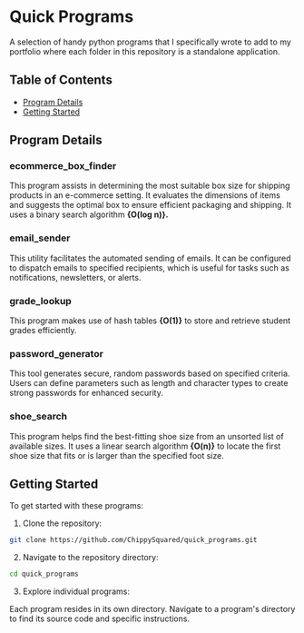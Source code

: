 # Quick Programs

A selection of handy python programs that I specifically wrote to add to my portfolio where each folder in this repository is a standalone application.

## Table of Contents

- [Program Details](#program-details)
- [Getting Started](#getting-started)

## Program Details

### ecommerce_box_finder

This program assists in determining the most suitable box size for shipping products in an e-commerce setting. It evaluates the dimensions of items and suggests the optimal box to ensure efficient packaging and shipping. It uses a binary search algorithm **{O(log n)}.**

### email_sender

This utility facilitates the automated sending of emails. It can be configured to dispatch emails to specified recipients, which is useful for tasks such as notifications, newsletters, or alerts.

### grade_lookup

This program makes use of hash tables **{O(1)}** to store and retrieve student grades efficiently.
### password_generator

This tool generates secure, random passwords based on specified criteria. Users can define parameters such as length and character types to create strong passwords for enhanced security.

### shoe_search

This program helps find the best-fitting shoe size from an unsorted list of available sizes. It uses a linear search algorithm **{O(n)}** to locate the first shoe size that fits or is larger than the specified foot size.

## Getting Started
To get started with these programs:

1. Clone the repository:

```bash
git clone https://github.com/ChippySquared/quick_programs.git
```
2. Navigate to the repository directory:

```bash
cd quick_programs
```

3. Explore individual programs:

Each program resides in its own directory. Navigate to a program's directory to find its source code and specific instructions.